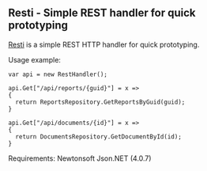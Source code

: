 ## Resti - Simple REST handler for quick prototyping

[Resti](https://github.com/speier/resti) is a simple REST HTTP handler for quick prototyping.

Usage example:

```
var api = new RestHandler();
 
api.Get["/api/reports/{guid}"] = x =>
{
  return ReportsRepository.GetReportsByGuid(guid);
}

api.Get["/api/documents/{id}"] = x =>
{
  return DocumentsRepository.GetDocumentById(id);
}
```

Requirements:
Newtonsoft Json.NET (4.0.7)
